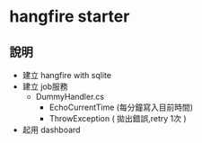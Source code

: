 # hangfire starter

## 說明
 - 建立 hangfire with sqlite 
 - 建立 job服務
    - DummyHandler.cs
      - EchoCurrentTime (每分鐘寫入目前時間)
      - ThrowException ( 拋出錯誤,retry 1次 )
 - 起用 dashboard
